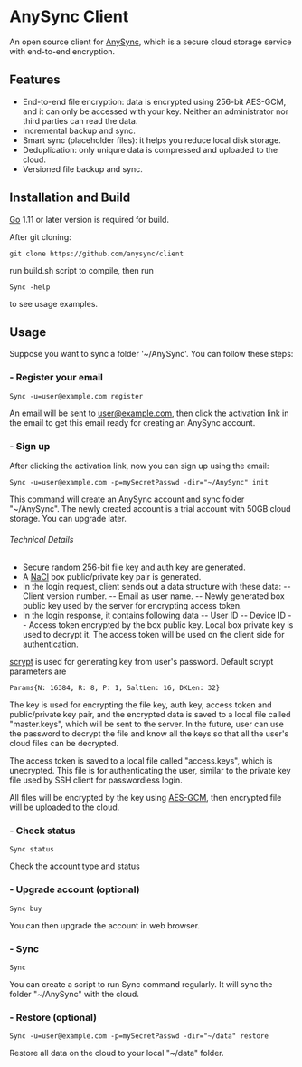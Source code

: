 # AnySync Client 

An open source client for [AnySync](https://anysync.net), which is 
a secure cloud storage service with end-to-end encryption.
## Features
- End-to-end file encryption: data is encrypted using 256-bit AES-GCM, and it can only be accessed with your key. Neither an administrator nor third parties can read the data.
- Incremental backup and sync.
- Smart sync (placeholder files): it helps you reduce local disk storage.
- Deduplication: only uniqure data is compressed and uploaded to the cloud.
- Versioned file backup and sync.

## Installation and Build

[Go](https://golang.org/dl/) 1.11 or later version is required for build.

After git cloning: 
      
`git clone https://github.com/anysync/client`

run build.sh script to compile, then run

`Sync -help`

to see usage examples.

## Usage 

Suppose you want to sync a folder '~/AnySync'. You can follow these steps:

### - Register your email

`Sync -u=user@example.com register`

An email will be sent to user@example.com, then click the activation link in the email
to get this email ready for creating an AnySync account.

### - Sign up

After clicking the activation link, now you can sign up using the email:

`Sync -u=user@example.com -p=mySecretPasswd -dir="~/AnySync" init`

This command will create an AnySync account and sync folder "~/AnySync".
The newly created account is a trial account with 50GB cloud storage. You can upgrade later.

###### Technical Details
- Secure random 256-bit file key and auth key are generated.
- A [NaCl](https://en.wikipedia.org/wiki/NaCl_(software)) box public/private key pair is generated.
- In the login request, client sends out a data structure with these data:
-- Client version number.
-- Email as user name.
-- Newly generated box public key used by the server for encrypting access token.
- In the login response, it contains following data
-- User ID
-- Device ID
-- Access token encrypted by the box public key. Local box private key is used to decrypt it. The access token will be used on the client side for authentication.

[scrypt](https://en.wikipedia.org/wiki/Scrypt "scrypt") is used for generating key from user's password. Default scrypt parameters are 

`Params{N: 16384, R: 8, P: 1, SaltLen: 16, DKLen: 32}`

The key is used for encrypting the file key, auth key, access token and public/private key pair, and the encrypted data is saved to a local file called "master.keys", which will be sent to the server. In the future, user can use the password to decrypt the file and know all the keys so that all the user's cloud files can be decrypted.

The access token is saved to a local file called "access.keys", which is unecrypted. This file is for authenticating the user, similar to the private key file used by SSH client for passwordless login.

All files will be encrypted by the key using [AES-GCM](https://en.wikipedia.org/wiki/Galois/Counter_Mode "AES-GCM"), then encrypted file will be uploaded to the cloud.

### - Check status

`Sync status`

Check the account type and status

### - Upgrade account (optional)

`Sync buy`

You can then upgrade the account in web browser.

### - Sync

`Sync`

You can create a script to run Sync command regularly. It will sync the folder "~/AnySync" with the cloud.

### - Restore (optional)

`Sync -u=user@example.com -p=mySecretPasswd -dir="~/data" restore` 

Restore all data on the cloud to your local "~/data" folder.

